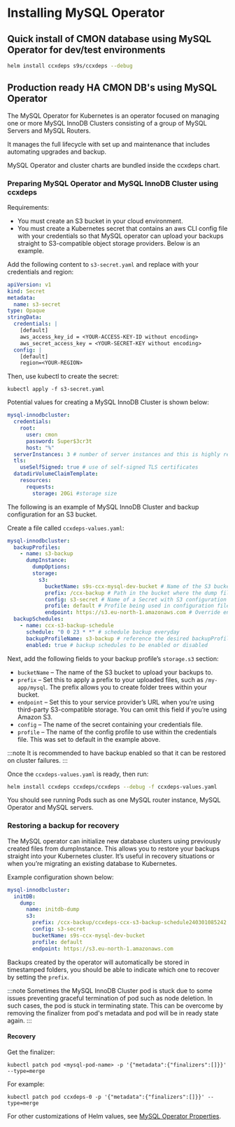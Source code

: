 # Installing MySQL Operator

## Quick install of CMON database using MySQL Operator for dev/test environments

```bash
helm install ccxdeps s9s/ccxdeps --debug
```

## Production ready HA CMON DB's using MySQL Operator

The MySQL Operator for Kubernetes is an operator focused on managing one or more MySQL InnoDB Clusters consisting of a group of MySQL Servers and MySQL Routers.

It manages the full lifecycle with set up and maintenance that includes automating upgrades and backup.

MySQL Operator and cluster charts are bundled inside the ccxdeps chart.

### Preparing MySQL Operator and MySQL InnoDB Cluster using ccxdeps

Requirements:

- You must create an S3 bucket in your cloud environment.
- You must create a Kubernetes secret that contains an aws CLI config file with your credentials so that MySQL operator can upload your backups straight to S3-compatible object storage providers. Below is an example.

Add the following content to `s3-secret.yaml` and replace with your credentials and region:

```yaml
apiVersion: v1
kind: Secret
metadata:
  name: s3-secret
type: Opaque
stringData:
  credentials: |
    [default]
    aws_access_key_id = <YOUR-ACCESS-KEY-ID without encoding>
    aws_secret_access_key = <YOUR-SECRET-KEY without encoding>
  config: |
    [default]
    region=<YOUR-REGION>
```

Then, use kubectl to create the secret:

```
kubectl apply -f s3-secret.yaml
```

Potential values for creating a MySQL InnoDB Cluster is shown below:

```yaml
mysql-innodbcluster:
  credentials:
    root:
      user: cmon
      password: Super$3cr3t
      host: "%"
  serverInstances: 3 # number of server instances and this is highly recommended to specify
  tls:
    useSelfSigned: true # use of self-signed TLS certificates
  datadirVolumeClaimTemplate:
    resources:
      requests:
        storage: 20Gi #storage size
```

The following is an example of MySQL InnoDB Cluster and backup configuration for an S3 bucket.

Create a file called `ccxdeps-values.yaml`:

```yaml
mysql-innodbcluster:
  backupProfiles:
    - name: s3-backup
      dumpInstance:
        dumpOptions:
        storage:
          s3:
            bucketName: s9s-ccx-mysql-dev-bucket # Name of the S3 bucket where the dump is stored and must be an existing bucket
            prefix: /ccx-backup # Path in the bucket where the dump files are stored
            config: s3-secret # Name of a Secret with S3 configuration and credentials. Must be an existing secret
            profile: default # Profile being used in configuration files
            endpoint: https://s3.eu-north-1.amazonaws.com # Override endpoint URL
  backupSchedules:
    - name: ccx-s3-backup-schedule
      schedule: "0 0 23 * *" # schedule backup everyday
      backupProfileName: s3-backup # reference the desired backupProfiles's name
      enabled: true # backup schedules to be enabled or disabled
```

Next, add the following fields to your backup profile’s `storage.s3` section:

- `bucketName` – The name of the S3 bucket to upload your backups to.
- `prefix` – Set this to apply a prefix to your uploaded files, such as `/my-app/mysql`. The prefix allows you to create folder trees within your bucket.
- `endpoint` – Set this to your service provider’s URL when you’re using third-party S3-compatible storage. You can omit this field if you’re using Amazon S3.
- `config` – The name of the secret containing your credentials file.
- `profile` – The name of the config profile to use within the credentials file. This was set to default in the example above.

:::note
It is recommended to have backup enabled so that it can be restored on cluster failures.
:::

Once the `ccxdeps-values.yaml` is ready, then run:

```bash
helm install ccxdeps ccxdeps/ccxdeps --debug -f ccxdeps-values.yaml
```

You should see running Pods such as one MySQL router instance, MySQL Operator and MySQL servers.

### Restoring a backup for recovery

The MySQL operator can initialize new database clusters using previously created files from dumpInstance. This allows you to restore your backups straight into your Kubernetes cluster. It’s useful in recovery situations or when you’re migrating an existing database to Kubernetes.

Example configuration shown below:

```yaml
mysql-innodbcluster:
  initDB:
    dump:
      name: initdb-dump
      s3:
        prefix: /ccx-backup/ccxdeps-ccx-s3-backup-schedule240301085242 #indicate which dump folder path to recover
        config: s3-secret
        bucketName: s9s-ccx-mysql-dev-bucket
        profile: default
        endpoint: https://s3.eu-north-1.amazonaws.com
```

Backups created by the operator will automatically be stored in timestamped folders, you should be able to indicate which one to recover by setting the `prefix`.

:::note
Sometimes the MySQL InnoDB Cluster pod is stuck due to some issues preventing graceful termination of pod such as node deletion. In such cases, the pod is stuck in terminating state. This can be overcome by removing the finalizer from pod's metadata and pod will be in ready state again.
:::

#### Recovery

Get the finalizer:

```
kubectl patch pod <mysql-pod-name> -p '{"metadata":{"finalizers":[]}}' --type=merge
```

For example:

```
kubectl patch pod ccxdeps-0 -p '{"metadata":{"finalizers":[]}}' --type=merge
```

For other customizations of Helm values, see [MySQL Operator Properties](https://dev.mysql.com/doc/mysql-operator/en/mysql-operator-properties.html).
